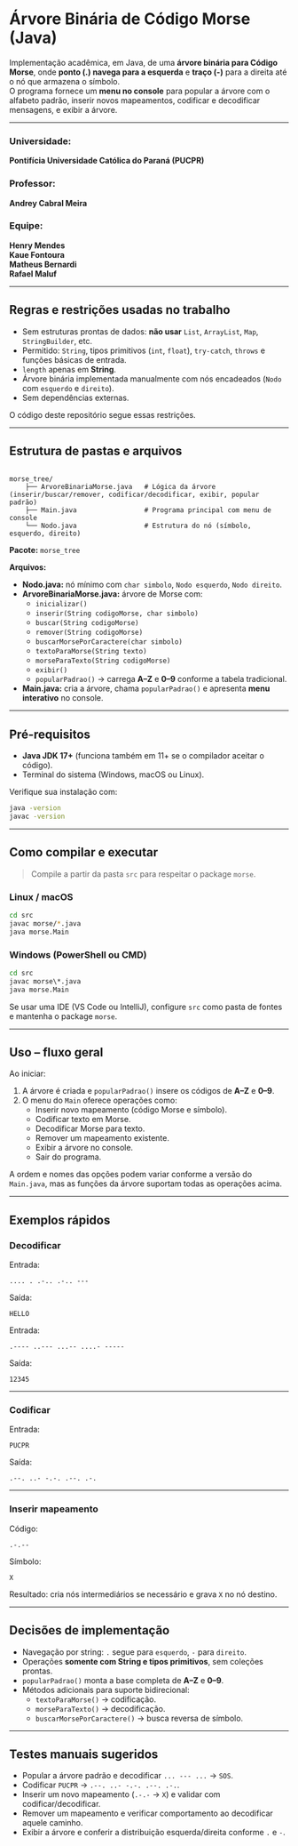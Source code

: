 # Árvore Binária de Código Morse (Java)

Implementação acadêmica, em Java, de uma **árvore binária para Código Morse**, onde **ponto (.) navega para a esquerda** e **traço (-)** para a direita até o nó que armazena o símbolo.  
O programa fornece um **menu no console** para popular a árvore com o alfabeto padrão, inserir novos mapeamentos, codificar e decodificar mensagens, e exibir a árvore.

---

### Universidade: 
**Pontifícia Universidade Católica do Paraná (PUCPR)**  

### Professor: 
**Andrey Cabral Meira**

### Equipe:  
**Henry Mendes**  
**Kaue Fontoura**  
**Matheus Bernardi**  
**Rafael Maluf**

---

## Regras e restrições usadas no trabalho

- Sem estruturas prontas de dados: **não usar** `List`, `ArrayList`, `Map`, `StringBuilder`, etc.  
- Permitido: `String`, tipos primitivos (`int`, `float`), `try-catch`, `throws` e funções básicas de entrada.  
- `length` apenas em **String**.  
- Árvore binária implementada manualmente com nós encadeados (`Nodo` com `esquerdo` e `direito`).  
- Sem dependências externas.

O código deste repositório segue essas restrições.

---

## Estrutura de pastas e arquivos

```

morse_tree/
    ├── ArvoreBinariaMorse.java   # Lógica da árvore (inserir/buscar/remover, codificar/decodificar, exibir, popular padrão)
    ├── Main.java                 # Programa principal com menu de console
    └── Nodo.java                 # Estrutura do nó (símbolo, esquerdo, direito)
```

**Pacote:** `morse_tree`

**Arquivos:**
- **Nodo.java:** nó mínimo com `char simbolo`, `Nodo esquerdo`, `Nodo direito`.  
- **ArvoreBinariaMorse.java:** árvore de Morse com:
  - `inicializar()`
  - `inserir(String codigoMorse, char simbolo)`
  - `buscar(String codigoMorse)`
  - `remover(String codigoMorse)`
  - `buscarMorsePorCaractere(char simbolo)`
  - `textoParaMorse(String texto)`
  - `morseParaTexto(String codigoMorse)`
  - `exibir()`
  - `popularPadrao()` → carrega **A–Z** e **0–9** conforme a tabela tradicional.  
- **Main.java:** cria a árvore, chama `popularPadrao()` e apresenta **menu interativo** no console.

---

## Pré-requisitos

- **Java JDK 17+** (funciona também em 11+ se o compilador aceitar o código).  
- Terminal do sistema (Windows, macOS ou Linux).

Verifique sua instalação com:

```bash
java -version
javac -version
```

---

## Como compilar e executar

> Compile a partir da pasta `src` para respeitar o package `morse`.

### Linux / macOS

```bash
cd src
javac morse/*.java
java morse.Main
```

### Windows (PowerShell ou CMD)

```bat
cd src
javac morse\*.java
java morse.Main
```

Se usar uma IDE (VS Code ou IntelliJ), configure `src` como pasta de fontes e mantenha o package `morse`.

---

## Uso – fluxo geral

Ao iniciar:

1. A árvore é criada e `popularPadrao()` insere os códigos de **A–Z** e **0–9**.  
2. O menu do `Main` oferece operações como:
   - Inserir novo mapeamento (código Morse e símbolo).  
   - Codificar texto em Morse.  
   - Decodificar Morse para texto.  
   - Remover um mapeamento existente.  
   - Exibir a árvore no console.  
   - Sair do programa.

A ordem e nomes das opções podem variar conforme a versão do `Main.java`, mas as funções da árvore suportam todas as operações acima.

---

## Exemplos rápidos

### Decodificar

Entrada:
```
.... . .-.. .-.. ---
```
Saída:
```
HELLO
```

Entrada:
```
.---- ..--- ...-- ....- -----
```
Saída:
```
12345
```

---

### Codificar

Entrada:
```
PUCPR
```
Saída:
```
.--. ..- -.-. .--. .-.
```

---

### Inserir mapeamento

Código:
```
.-.--
```
Símbolo:
```
X
```
Resultado: cria nós intermediários se necessário e grava `X` no nó destino.

---

## Decisões de implementação

- Navegação por string: `.` segue para `esquerdo`, `-` para `direito`.  
- Operações **somente com String e tipos primitivos**, sem coleções prontas.  
- `popularPadrao()` monta a base completa de **A–Z** e **0–9**.  
- Métodos adicionais para suporte bidirecional:
  - `textoParaMorse()` → codificação.  
  - `morseParaTexto()` → decodificação.  
  - `buscarMorsePorCaractere()` → busca reversa de símbolo.

---

## Testes manuais sugeridos

- Popular a árvore padrão e decodificar `... --- ...` → `SOS`.  
- Codificar `PUCPR` → `.--. ..- -.-. .--. .-.`.  
- Inserir um novo mapeamento (`.-.-` → `X`) e validar com codificar/decodificar.  
- Remover um mapeamento e verificar comportamento ao decodificar aquele caminho.  
- Exibir a árvore e conferir a distribuição esquerda/direita conforme `.` e `-`.
